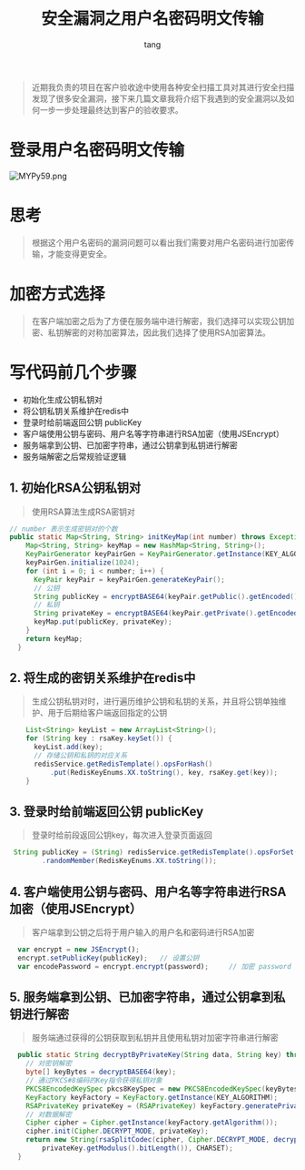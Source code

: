 ﻿---
layout:     post
title:      安全漏洞之用户名密码明文传输
categories:   [应用安全]
description:  安全漏洞之用户名密码明文传输
keywords:     应用安全, 密码
author:     tang
topmost: false    
---


>近期我负责的项目在客户验收途中使用各种安全扫描工具对其进行安全扫描发现了很多安全漏洞，接下来几篇文章我将介绍下我遇到的安全漏洞以及如何一步一步处理最终达到客户的验收要求。

# 登录用户名密码明文传输
![MYPy59.png](https://s2.ax1x.com/2019/11/13/MYPy59.png)

# 思考
> 根据这个用户名密码的漏洞问题可以看出我们需要对用户名密码进行加密传输，才能变得更安全。

# 加密方式选择

> 在客户端加密之后为了方便在服务端中进行解密，我们选择可以实现公钥加密、私钥解密的对称加密算法，因此我们选择了使用RSA加密算法。

# 写代码前几个步骤

* 初始化生成公钥私钥对
* 将公钥私钥关系维护在redis中
* 登录时给前端返回公钥 publicKey
* 客户端使用公钥与密码、用户名等字符串进行RSA加密（使用JSEncrypt）
* 服务端拿到公钥、已加密字符串，通过公钥拿到私钥进行解密
* 服务端解密之后常规验证逻辑

## 1. 初始化RSA公钥私钥对
> 使用RSA算法生成RSA密钥对

```java
// number 表示生成密钥对的个数
public static Map<String, String> initKeyMap(int number) throws Exception {
    Map<String, String> keyMap = new HashMap<String, String>();
    KeyPairGenerator keyPairGen = KeyPairGenerator.getInstance(KEY_ALGORITHM);
    keyPairGen.initialize(1024);
    for (int i = 0; i < number; i++) {
      KeyPair keyPair = keyPairGen.generateKeyPair();
      // 公钥
      String publicKey = encryptBASE64(keyPair.getPublic().getEncoded());
      // 私钥
      String privateKey = encryptBASE64(keyPair.getPrivate().getEncoded());
      keyMap.put(publicKey, privateKey);
    }
    return keyMap;
  }
```

## 2. 将生成的密钥关系维护在redis中
> 生成公钥私钥对时，进行遍历维护公钥和私钥的关系，并且将公钥单独维护、用于后期给客户端返回指定的公钥

```java
    List<String> keyList = new ArrayList<String>();
    for (String key : rsaKey.keySet()) {
      keyList.add(key);
      // 存储公钥和私钥的对应关系
      redisService.getRedisTemplate().opsForHash()
          .put(RedisKeyEnums.XX.toString(), key, rsaKey.get(key));
    }
```

## 3. 登录时给前端返回公钥 publicKey
> 登录时给前段返回公钥key，每次进入登录页面返回

```java
 String publicKey = (String) redisService.getRedisTemplate().opsForSet()
        .randomMember(RedisKeyEnums.XX.toString());
```

## 4. 客户端使用公钥与密码、用户名等字符串进行RSA加密（使用JSEncrypt）
> 客户端拿到公钥之后将于用户输入的用户名和密码进行RSA加密

```javascript
  var encrypt = new JSEncrypt();
  encrypt.setPublicKey(publicKey);   // 设置公钥
  var encodePassword = encrypt.encrypt(password);     // 加密 password 
```

## 5. 服务端拿到公钥、已加密字符串，通过公钥拿到私钥进行解密

> 服务端通过获得的公钥获取到私钥并且使用私钥对加密字符串进行解密

```java
  public static String decryptByPrivateKey(String data, String key) throws Exception {
    // 对密钥解密
    byte[] keyBytes = decryptBASE64(key);
    // 通过PKCS#8编码的Key指令获得私钥对象
    PKCS8EncodedKeySpec pkcs8KeySpec = new PKCS8EncodedKeySpec(keyBytes);
    KeyFactory keyFactory = KeyFactory.getInstance(KEY_ALGORITHM);
    RSAPrivateKey privateKey = (RSAPrivateKey) keyFactory.generatePrivate(pkcs8KeySpec);
    // 对数据解密
    Cipher cipher = Cipher.getInstance(keyFactory.getAlgorithm());
    cipher.init(Cipher.DECRYPT_MODE, privateKey);
    return new String(rsaSplitCodec(cipher, Cipher.DECRYPT_MODE, decryptBASE64(data),
        privateKey.getModulus().bitLength()), CHARSET);
  }
```

